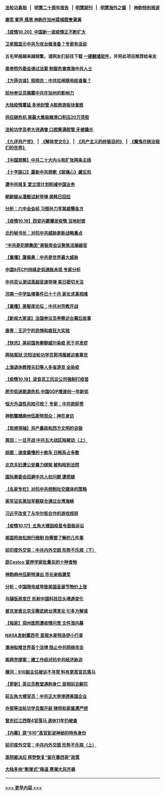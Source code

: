 #### [法轮功真相](https://github.com/gfw-breaker/truth/blob/master/README.md?t=0) &nbsp;&nbsp;|&nbsp;&nbsp; [明慧二十周年报告](https://github.com/gfw-breaker/mh-reports/blob/master/README.md?t=0) &nbsp;&nbsp;|&nbsp;&nbsp;[明慧期刊](https://github.com/gfw-breaker/mh-qikan) &nbsp;&nbsp;|&nbsp;&nbsp; [明慧海外之窗](https://github.com/gfw-breaker/mh-news/blob/master/README.md?t=0) &nbsp;&nbsp;|&nbsp;&nbsp; [神韵特别报道](https://github.com/gfw-breaker/mh-news/blob/master/shenyun.md?t=0)
#### [褒奖 掌声 感恩 神韵在加州莫城载誉满满](../pages/nf4514/n13317736.md?t=10210301) 
#### [【疫情10.20】中国新一波疫情正不断扩大](../pages/nf4514/n13317227.md?t=10210301) 
#### [卫星图显示中共为攻台做准备？专家有话说](../pages/nf4514/n13316193.md?t=10210301) 
#### 五毛举报越来越频繁，请网友们前往下载 [一键翻墙软件](https://github.com/gfw-breaker/ssr-accounts)，并将此项目推荐给亲友
#### [美参院外委会通过法案 制裁危害南海中共人士](../pages/nf4514/n13316477.md?t=10210301) 
#### [【方菲访谈】程晓农：中共拉闸限电给谁看？](../pages/nf4514/n13315612.md?t=10210301) 
#### [前州参议员揭露中共在加州的影响力](../pages/nf4514/n13315881.md?t=10210301) 
#### [大陆疫情蔓延 多地封管 A股旅游板块普跌](../pages/nf4514/n13315760.md?t=10210301) 
#### [供应链危机 美最大集装箱港口积压20万货柜](../pages/nf4514/n13315779.md?t=10210301) 
#### [法轮功学员李大尧遇害 口腔塞满胶管 牙被撬光](../pages/nf4514/n13314991.md?t=10210301) 
#### [《九评共产党》](https://github.com/begood0513/9ping.md/blob/master/README.md) &nbsp;|&nbsp; [《解体党文化》](../../../../jtdwh.md/blob/master/README.md)  &nbsp;|&nbsp; [《共产主义的终极目的》](../../../../gczydzjmd.md/blob/master/README.md) &nbsp;|&nbsp; [《魔鬼在统治我们的世界》](../../../../mgztzwmdsj.md/blob/master/README.md) 
#### [【中国观察】中共二十大内斗和扩张两条主线](../pages/nf4514/n13315551.md?t=10210301) 
#### [【十字路口】最新中共禁歌《玻璃心》藏玄机](../pages/nf4514/n13315277.md?t=10210301) 
#### [遭中共报复 爱立信计划削减中国业务](../pages/nf4514/n13315437.md?t=10210301) 
#### [朝鲜疑从潜舰试射导弹 美韩日回应](../pages/nf4514/n13315205.md?t=10210301) 
#### [分析：六中全会前 习借孙力军案威慑各方](../pages/nf4514/n13315040.md?t=10210301) 
#### [【疫情10.19】西安内蒙爆发疫情 当地封锁](../pages/nf4514/n13314635.md?t=10210301) 
#### [北约秘书长：对抗中共威胁是新战略重点](../pages/nf4514/n13314233.md?t=10210301) 
#### [“中共是犯罪集团”美智库会议聚焦活摘器官](../pages/nf4514/n13313806.md?t=10210301) 
#### [【重播】蓬佩奥：中共是世界最大威胁](../pages/nf4514/n13313404.md?t=10210301) 
#### [中国9月CPI持续走低通胀未现 专家分析](../pages/nf4514/n13313273.md?t=10210301) 
#### [中共否认测试高超音速导弹 美日密切关注](../pages/nf4514/n13313182.md?t=10210301) 
#### [河南一中学坠楼事件已十个月 家长求真相难](../pages/nf4514/n13312151.md?t=10210301) 
#### [【重播】美智库论坛：中共对宗教开战](../pages/nf4514/n13312904.md?t=10210301) 
#### [【新闻大家谈】法国参议员李察访台幕后故事](../pages/nf4514/n13308813.md?t=10210301) 
#### [唐青：王沪宁的恐惧和疯狂大实验](../pages/nf4514/n13310915.md?t=10210301) 
#### [【快讯】美前国务卿鲍威尔染疫 死于并发症](../pages/nf4514/n13312819.md?t=10210301) 
#### [两陷冤狱 沈阳法轮功学员郭鸿雁被迫害离世](../pages/nf4514/n13310194.md?t=10210301) 
#### [上海退休教授夫妇等人多省游览 全染疫](../pages/nf4514/n13311386.md?t=10210301) 
#### [【疫情10.18】波音员工抗议公司强制打疫苗](../pages/nf4514/n13311988.md?t=10210301) 
#### [房市低迷能源危机 中国GDP增速创一年新低](../pages/nf4514/n13311933.md?t=10210301) 
#### [恒大外溢性风险可控？ 专家：中共欲卸责](../pages/nf4514/n13311381.md?t=10210301) 
#### [神韵震撼麻州伍斯特观众：神在身边](../pages/nf4514/n13311364.md?t=10210301) 
#### [【思想领袖】共产暴政和西方文明的自毁](../pages/nf4514/n13283489.md?t=10210301) 
#### [周田：一旦开战 中共五大战区陷被动（上）](../pages/nf4514/n13310977.md?t=10210301) 
#### [组图：速度最慢的十款车 日韩系占多数](../pages/nf4514/n13295738.md?t=10210301) 
#### [北京夫妇遭公安暴力绑架 被构陷到法院](../pages/nf4514/n13310517.md?t=10210301) 
#### [国际奥委会回避中共人权问题 遭质疑](../pages/nf4514/n13309583.md?t=10210301) 
#### [【名家专栏】对抗中共控制社交媒体的策略](../pages/nf4514/n13310382.md?t=10210301) 
#### [美军证实美加军舰联合通过台湾海峡](../pages/nf4514/n13310453.md?t=10210301) 
#### [习近平改变了与华尔街合作的游戏规则](../pages/nf4514/n13309820.md?t=10210301) 
#### [【疫情10.17】五角大楼因疫苗令面临诉讼](../pages/nf4514/n13310082.md?t=10210301) 
#### [美国将放松旅行限制 你需要了解的几件事](../pages/nf4514/n13308910.md?t=10210301) 
#### [前印度外交官：中共内外交困 形势不乐观（下）](../pages/nf4514/n13308035.md?t=10210301) 
#### [逛Costco 营养学家批量买的十种食物](../pages/nf4514/n13307519.md?t=10210301) 
#### [神韵麻州伍斯特演出 市长亲临褒奖](../pages/nf4514/n13309881.md?t=10210301) 
#### [分析：中国限电或导致美国圣诞节物价上涨](../pages/nf4514/n13299712.md?t=10210301) 
#### [乌镇饭局变迁 折射中国科技巨头境遇变化](../pages/nf4514/n13307822.md?t=10210301) 
#### [普京发表北京无需武统台湾言论 引多方解读](../pages/nf4514/n13309275.md?t=10210301) 
#### [【独家】郑州医院遭疫情问责 文件泄内幕](../pages/nf4514/n13307886.md?t=10210301) 
#### [NASA发射露西号 首探木星特洛伊小行星](../pages/nf4514/n13309065.md?t=10210301) 
#### [澳洲拟推世界首个法律 阻止中共网络攻击](../pages/nf4514/n13307778.md?t=10210301) 
#### [美两党提案：建工作组对抗中共经济胁迫](../pages/nf4514/n13308900.md?t=10210301) 
#### [横河：610副主任被诉不寻常 料有更高官员落马](../pages/nf4514/n13307942.md?t=10210301) 
#### [【更新】英议员教堂遇刺身亡 首相前去献花](../pages/nf4514/n13307288.md?t=10210301) 
#### [前五角大楼官员：中共正大举渗透美国企业](../pages/nf4514/n13308274.md?t=10210301) 
#### [许那等法轮功学员案开庭 律师和家属遭严控](../pages/nf4514/n13307921.md?t=10210301) 
#### [曾庆红江西帮4官落马 退休11年仍被查](../pages/nf4514/n13308097.md?t=10210301) 
#### [【内幕】原“610”高官彭波神秘的特务身份](../pages/nf4514/n13307745.md?t=10210301) 
#### [前印度外交官：中共内外交困 形势不乐观（上）](../pages/nf4514/n13307574.md?t=10210301) 
#### [高院裁决后 拜登恢复“留在墨西哥”政策](../pages/nf4514/n13307324.md?t=10210301) 
#### [大陆多地“断崖式”降温 寒潮大风齐袭](../pages/nf4514/n13307007.md?t=10210301) 

----
#### [ >>> 更早内容 <<< ](../indexes/nf4514-earlier.md)
